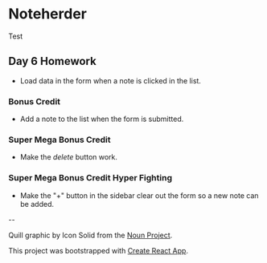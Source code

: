 # Noteherder
Test

## Day 6 Homework

* Load data in the form when a note is clicked in the list.

### Bonus Credit

* Add a note to the list when the form is submitted.

### Super Mega Bonus Credit

* Make the _delete_ button work.

### Super Mega Bonus Credit Hyper Fighting

* Make the "+" button in the sidebar clear out the form so a new note can be added.

--

Quill graphic by Icon Solid from the [Noun Project](https://thenounproject.com/).

This project was bootstrapped with [Create React App](https://github.com/facebookincubator/create-react-app).
